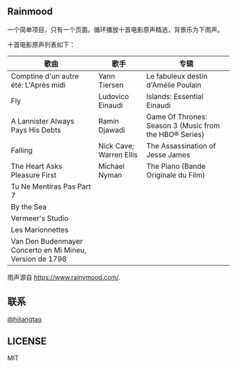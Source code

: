 ## Rainmood

一个简单项目，只有一个页面。循环播放十首电影原声精选，背景乐为下雨声。

十首电影原声列表如下：

|歌曲|歌手|专辑|
|---|---|---|
|Comptine d'un autre été: L'Après midi|Yann Tiersen|Le fabuleux destin d'Amélie Poulain|
|Fly|Ludovico Einaudi|Islands: Essential Einaudi|
|A Lannister Always Pays His Debts|Ramin Djawadi|Game Of Thrones: Season 3 (Music from the HBO® Series)|
|Falling|Nick Cave; Warren Ellis|The Assassination of Jesse James|
|The Heart Asks Pleasure First|Michael Nyman|The Piano (Bande Originale du Film)|
|Tu Ne Mentiras Pas Part 7|||
|By the Sea|||
|Vermeer's Studio|||
|Les Marionnettes|||
|Van Den Budenmayer Concerto en Mi Mineu, Version de 1798|||

雨声源自 <https://www.rainymood.com/>.

## 联系

[@hijiangtao](https://github.com/hijiangtao)

## LICENSE

MIT
